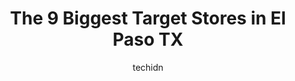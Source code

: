 ---
layout: ampstory
image: https://i0.wp.com/www.depkes.org/wp-content/uploads/2023/06/target-0-in-el-paso-tx-1685966571.jpeg?resize=640,853
author: techidn
featured: false
description: Discover the impressive array of Target options in El Paso TX, where you can find 9 of the largest Target establishments in the area. From renowned classics to hidden gems, El Paso TX offers
title: The 9 Biggest Target Stores in El Paso TX
cover:
   title: The 9 Biggest Target Stores in El Paso TX
   subtitle: Rickpate
   background: https://www.depkes.org/wp-content/uploads/2023/06/target-0-in-el-paso-tx-1685966571.jpeg

pages: 
 - layout: thirds
   top: <h1>#1 Target</h1>
   bottom: "<p>We visited this location for the first time since the remodel.  It is very attractive and bright. Everything is clearly lit and labeled to find exactly what you need.  It</p>"
   background: https://www.depkes.org/wp-content/uploads/2023/06/target-1-in-el-paso-tx-1685966572.jpeg
   backgroundblur: true
 - layout: thirds
   top: <h1>#2 Target</h1>
   bottom: "<p>1901 George Dieter Dr, El Paso, TX 79936, United States</p>"
   background: https://www.depkes.org/wp-content/uploads/2023/06/target-2-in-el-paso-tx-1685966572.jpeg
   cta:
      link: https://www.depkes.org/blog/the-9-biggest-target-stores-in-el-paso-tx/
      text: The 9 Biggest Target Stores in El Paso TX
 - layout: thirds
   top: <h1>#3 Target</h1>
   bottom: "<p>6001 Gateway Blvd W, El Paso, TX 79925, United States</p>"
   background: https://www.depkes.org/wp-content/uploads/2023/06/target-3-in-el-paso-tx-1685966573.jpeg
   cta:
      link: https://www.depkes.org/blog/the-9-biggest-target-stores-in-el-paso-tx/
      text: The 9 Biggest Target Stores in El Paso TX
 - layout: thirds
   top: <h1>#4 Target Grocery</h1>
   bottom: "<p>1874 Joe Battle Blvd, El Paso, TX 79936, United States</p>"
   background: https://images.unsplash.com/photo-1533998839656-76f5e4b2bccb?ixlib=rb-4.0.3&ixid=MnwxMjA3fDB8MHxwaG90by1wYWdlfHx8fGVufDB8fHx8&auto=format&fit=crop&w=640&h=853&q=80
   cta:
      link: https://www.depkes.org/blog/the-9-biggest-target-stores-in-el-paso-tx/
      text: The 9 Biggest Target Stores in El Paso TX
 - layout: thirds
   top: <h1>#5 Target Mobile</h1>
   bottom: "<p>6001 Gateway Blvd W, El Paso, TX 79925, United States</p>"
   background: https://images.unsplash.com/photo-1531169509526-f8f1fdaa4a67?ixlib=rb-4.0.3&ixid=MnwxMjA3fDB8MHxwaG90by1wYWdlfHx8fGVufDB8fHx8&auto=format&fit=crop&w=640&h=853&q=80
   cta:
      link: https://www.depkes.org/blog/the-9-biggest-target-stores-in-el-paso-tx/
      text: The 9 Biggest Target Stores in El Paso TX
 - layout: thirds
   top: <h1>#6 Target Pest Control</h1>
   bottom: "<p>336 Lynne Way, El Paso, TX 79915, United States</p>"
   background: https://images.unsplash.com/photo-1524169358666-79f22534bc6e?ixlib=rb-4.0.3&ixid=MnwxMjA3fDB8MHxwaG90by1wYWdlfHx8fGVufDB8fHx8&auto=format&fit=crop&w=640&h=853&q=80
   cta:
      link: https://www.depkes.org/blog/the-9-biggest-target-stores-in-el-paso-tx/
      text: The 9 Biggest Target Stores in El Paso TX
 - layout: thirds
   top: <h1>#7 Target Grocery</h1>
   bottom: "<p>801 Sunland Park Dr, El Paso, TX 79912, United States</p>"
   background: https://images.unsplash.com/photo-1540457036297-448b6b99e91c?ixlib=rb-4.0.3&ixid=MnwxMjA3fDB8MHxwaG90by1wYWdlfHx8fGVufDB8fHx8&auto=format&fit=crop&w=640&h=853&q=80
   cta:
      link: https://www.depkes.org/blog/the-9-biggest-target-stores-in-el-paso-tx/
      text: The 9 Biggest Target Stores in El Paso TX
 - layout: thirds
   middle: Continue reading...
   background: https://images.unsplash.com/photo-1599422314077-f4dfdaa4cd09?ixlib=rb-4.0.3&ixid=MnwxMjA3fDB8MHxwaG90by1wYWdlfHx8fGVufDB8fHx8&auto=format&fit=crop&w=640&h=853&q=80
   cta:
      link: https://www.depkes.org/blog/the-9-biggest-target-stores-in-el-paso-tx/
      text: The 9 Biggest Target Stores in El Paso TX
      
---